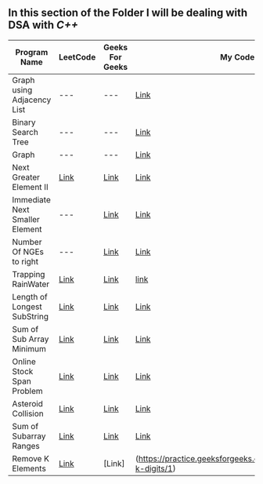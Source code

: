 ## In this section of the Folder I will be dealing with DSA with *C++*

Program Name | LeetCode | Geeks For Geeks | My Code
--- | --- | --- | --- 
Graph using Adjacency List | --- | --- | [Link](./AdjList.cpp)
Binary Search Tree | --- | --- | [Link](./binary_search_tree.cpp)
Graph | --- | --- | [Link](./Graph.cpp)
Next Greater Element II | [Link](https://leetcode.com/problems/next-greater-element-ii/) | [Link](https://practice.geeksforgeeks.org/problems/next-greater-element-2/1) | [Link](./NextGreaterElementii.cpp)
Immediate Next Smaller Element| --- | [Link](https://practice.geeksforgeeks.org/problems/immediate-smaller-element1142/1)| [Link](./NextSmallerElement.cpp)
Number Of NGEs to right | --- | [Link](https://practice.geeksforgeeks.org/problems/number-of-nges-to-the-right/1) | [Link](./NumberOfNGEsToRight.cpp)
Trapping RainWater | [Link](https://leetcode.com/problems/trapping-rain-water/)|[Link](https://practice.geeksforgeeks.org/problems/trapping-rain-water-1587115621/1) | [link](./trappingRainWater.cpp)
Length of Longest SubString|[Link](https://leetcode.com/problems/longest-substring-without-repeating-characters/)|[Link](https://practice.geeksforgeeks.org/problems/length-of-the-longest-substring3036/1)|[Link](./lengthOfLongestSubString.cpp)
Sum of Sub Array Minimum|[Link](https://leetcode.com/problems/sum-of-subarray-minimums/)|[Link](https://practice.geeksforgeeks.org/problems/sum-of-subarray-minimum/1)|[Link](./sumOfSubarrayMinimum.cpp)
Online Stock Span Problem|[Link](https://leetcode.com/problems/online-stock-span)|[Link](https://practice.geeksforgeeks.org/problems/stock-span-problem-1587115621/1)|[Link](./onlineStockSpan.cpp)
Asteroid Collision |[Link](https://leetcode.com/problems/asteroid-collision/)|[Link](https://practice.geeksforgeeks.org/problems/asteroid-collision/1)|[Link](./asteroidCollision.cpp)
Sum of Subarray Ranges |[Link](https://leetcode.com/problems/sum-of-subarray-minimums/)|[Link](https://practice.geeksforgeeks.org/problems/sum-of-subarray-ranges/1)|[Link](./sumOfSubArrayRanges.cpp)
Remove K Elements|[Link](https://leetcode.com/problems/remove-k-digits/)|[Link]|(https://practice.geeksforgeeks.org/problems/remove-k-digits/1)|[Link](./removeKDigits.cpp)